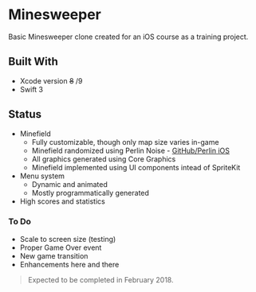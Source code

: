 # Minesweeper
Basic Minesweeper clone created for an iOS course as a training project.

## Built With
* Xcode version ~~8~~ /9
* Swift 3

## Status
* Minefield
  - Fully customizable, though only map size varies in-game
  - Minefield randomized using Perlin Noise - [GitHub/Perlin iOS](https://github.com/czgarrett/perlin-ios)
  - All graphics generated using Core Graphics
  - Minefield implemented using UI components intead of SpriteKit
* Menu system
  - Dynamic and animated
  - Mostly programmatically generated
* High scores and statistics
  
### To Do
- Scale to screen size (testing)
- Proper Game Over event
- New game transition
- Enhancements here and there
  
> Expected to be completed in February 2018.
